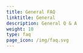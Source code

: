 ```yaml
---
title: General FAQ
linktitle: General
description: General Q & A
weight: 10
type: faq
page_icon: /img/faq.svg
---
```

